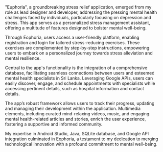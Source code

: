 "Euphoria", a groundbreaking stress relief application, emerged from my role as lead designer and developer, addressing the pressing mental health challenges faced by individuals, particularly focusing on depression and stress. This app serves as a personalized stress management assistant, offering a multitude of features designed to bolster mental well-being.

Through Eophoria, users access a user-friendly platform, enabling registration and login for tailored stress-reducing exercises. These exercises are complemented by step-by-step instructions, empowering users to embark on a personalized journey towards stress alleviation and mental resilience.

Central to the app's functionality is the integration of a comprehensive database, facilitating seamless connections between users and esteemed mental health specialists in Sri Lanka. Leveraging Google APIs, users can easily discover, engage, and schedule appointments with specialists while accessing pertinent details, such as hospital information and contact details.

The app’s robust framework allows users to track their progress, updating and managing their development within the application. Multimedia elements, including curated mind-relaxing videos, music, and engaging mental health-related articles and stories, enrich the user experience, fostering a supportive and informed community.

My expertise in Android Studio, Java, SQLite database, and Google API integration culminated in Eophoria, a testament to my dedication to merging technological innovation with a profound commitment to mental well-being.
